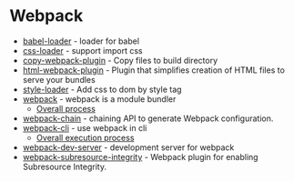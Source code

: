 # Webpack

- [babel-loader](https://www.npmjs.com/package/babel-loader) - loader for babel
- [css-loader](https://www.npmjs.com/package/css-loader) - support import css
- [copy-webpack-plugin](https://www.npmjs.com/package/copy-webpack-plugin) - Copy files to build directory
- [html-webpack-plugin](https://www.npmjs.com/package/html-webpack-plugin) - Plugin that simplifies creation of HTML files to serve your bundles
- [style-loader](https://www.npmjs.com/package/style-loader) - Add css to dom by style tag
- [webpack](https://www.npmjs.com/package/webpack) - webpack is a module bundler
    - [Overall process](https://github.com/DDFE/DDFE-blog/issues/36)
- [webpack-chain](https://github.com/neutrinojs/webpack-chain) - chaining API to generate Webpack configuration.
- [webpack-cli](https://www.npmjs.com/package/webpack-cli) - use webpack in cli
    - [Overall execution process](https://github.com/DDFE/DDFE-blog/issues/12)
- [webpack-dev-server](https://www.npmjs.com/package/webpack-dev-server) - development server for webpack
- [webpack-subresource-integrity](https://github.com/waysact/webpack-subresource-integrity) - Webpack plugin for enabling Subresource Integrity.


































































































